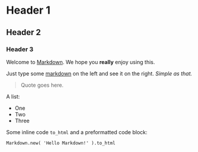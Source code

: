 # Header 1

## Header 2

### Header 3

Welcome to [Markdown](/). We hope you **really** enjoy using this.

Just type some [markdown](http://daringfireball.net/projects/markdown) on the left and see it on the right. *Simple as that.*

> Quote goes here.

A list:

- One
- Two
- Three

Some inline code `to_html` and a preformatted code block:

```
Markdown.new( 'Hello Markdown!' ).to_html
```
